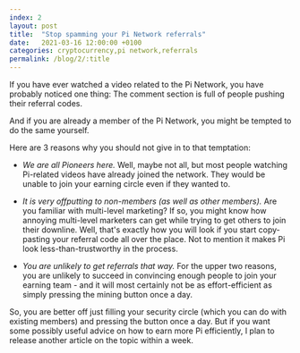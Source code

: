 ```yaml
---
index: 2
layout: post
title:  "Stop spamming your Pi Network referrals"
date:   2021-03-16 12:00:00 +0100
categories: cryptocurrency,pi network,referrals
permalink: /blog/2/:title
---
```

If you have ever watched a video related to the Pi Network, you have probably noticed one thing\: The comment section is full of people pushing their referral codes.

And if you are already a member of the Pi Network, you might be tempted to do the same yourself.

Here are 3 reasons why you should not give in to that temptation\:

- *We are all Pioneers here.*
Well, maybe not all, but most people watching Pi-related videos have already joined the network. They would be unable to join your earning circle even if they wanted to.

- *It is very offputting to non-members (as well as other members).*
Are you familiar with multi-level marketing? If so, you might know how annoying multi-level marketers can get while trying to get others to join their downline.
Well, that's exactly how you will look if you start copy-pasting your referral code all over the place. Not to mention it makes Pi look less-than-trustworthy in the process.

- *You are unlikely to get referrals that way.*
For the upper two reasons, you are unlikely to succeed in convincing enough people to join your earning team - and it will most certainly not be as effort-efficient as simply pressing the mining button once a day.

So, you are better off just filling your security circle (which you can do with existing members) and pressing the button once a day. But if you want some possibly useful advice on how to earn more Pi efficiently, I plan to release another article on the topic within a week.

